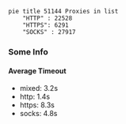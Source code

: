 
```mermaid
pie title 51144 Proxies in list
    "HTTP" : 22528
    "HTTPS": 6291
    "SOCKS" : 27917
```

### Some Info
#### Average Timeout

- mixed: 3.2s
- http: 1.4s
- https: 8.3s
- socks: 4.8s